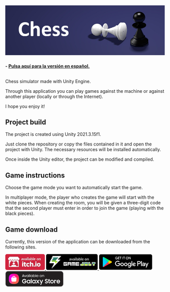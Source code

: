 <h1 align="center">
  <img src="Resources/Banner.JPG" alt="Chess" width="600">
</h1>

**- [Pulsa aquí para la versión en español.](README.md)**
<br>
<br>

Chess simulator made with Unity Engine.

Through this application you can play games against the machine or against another player (locally or through the Internet).

I hope you enjoy it!

## Project build

The project is created using Unity 2021.3.15f1.

Just clone the repository or copy the files contained in it and open the project with Unity. The necessary resources will be installed automatically.

Once inside the Unity editor, the project can be modified and compiled.

## Game instructions

Choose the game mode you want to automatically start the game.

In multiplayer mode, the player who creates the game will start with the white pieces. When creating the room, you will be given a three-digit code that the second player must enter in order to join the game (playing with the black pieces).

## Game download

Currently, this version of the application can be downloaded from the following sites.

<a href="https://sergiomejias.itch.io/chess"><img src="Resources/B_Itch.png" height="50">
<a href="https://gamejolt.com/games/chess/742413"><img src="Resources/B_GameJolt.png" height="50">
<a href="https://play.google.com/store/apps/details?id=com.SergioMejias.Chess"><img src="Resources/B_GooglePlay.png" height="50">
<a href="https://galaxy.store/chess5"><img src="Resources/B_GalaxyStore.png" height="50">